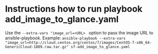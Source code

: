 # Instructions how to run playbook add_image_to_glance.yaml

Use the `--extra-vars "image_url=<URL> ` option to pass the image URL to ansible-playbook. 
Example:
`ansible-playbook --extra-vars "image_url=http://cloud.centos.org/centos/7/images/CentOS-7-x86_64-GenericCloud-1809.raw.tar.gz" sf-add_image_to_glance.yaml`
